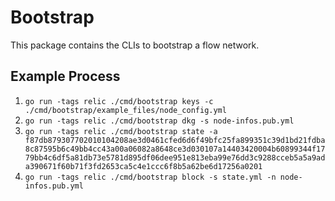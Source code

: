 # Bootstrap

This package contains the CLIs to bootstrap a flow network.

## Example Process

1. `go run -tags relic ./cmd/bootstrap keys -c ./cmd/bootstrap/example_files/node_config.yml`
1. `go run -tags relic ./cmd/bootstrap dkg -s node-infos.pub.yml`
1. `go run -tags relic ./cmd/bootstrap state -a f87db879307702010104208ae3d0461cfed6d6f49bfc25fa899351c39d1bd21fdba8c87595b6c49bb4cc43a00a06082a8648ce3d030107a14403420004b60899344f1779bb4c6df5a81db73e5781d895df06dee951e813eba99e76dd3c9288cceb5a5a9ada390671f60b71f3fd2653ca5c4e1ccc6f8b5a62be6d17256a0201`
1. `go run -tags relic ./cmd/bootstrap block -s state.yml -n node-infos.pub.yml`
